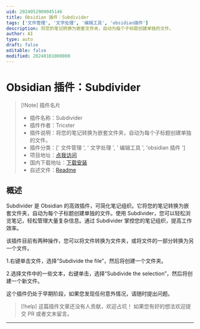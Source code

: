 ```yaml
---
uid: 2024052909045146
title: Obsidian 插件：Subdivider
tags: ['文件管理', '文字处理', '编辑工具', 'obsidian插件']
description: 将您的笔记转换为嵌套文件夹，自动为每个子标题创建单独的文件。
author: AI
type: auto
draft: false
editable: false
modified: 20240101000000
---
```


# Obsidian 插件：Subdivider

> [!Note] 插件名片
> - 插件名称：Subdivider
> - 插件作者：Tricster
> - 插件说明：将您的笔记转换为嵌套文件夹，自动为每个子标题创建单独的文件。
> - 插件分类：[' 文件管理 ', ' 文字处理 ', ' 编辑工具 ', 'obsidian 插件 ']
> - 项目地址：[点我访问](https://github.com/MediosZ/obsidian-subdivider)
> - 国内下载地址：[下载安装](https://pkmer.cn/products/plugin/pluginMarket/?subdivider)
> - 自述文件：[Readme](https://ghproxy.net/https://raw.githubusercontent.com/MediosZ/obsidian-subdivider/master/README.md)

## 概述

Subdivider 是 Obsidian 的高效插件，可简化笔记组织。它将您的笔记转换为嵌套文件夹，自动为每个子标题创建单独的文件。使用 Subdivider，您可以轻松浏览笔记，轻松管理大量复杂信息。通过 Subdivider 掌控您的笔记组织，提高工作效率。

该插件目前有两种操作，您可以将文件转换为文件夹，或将文件的一部分转换为另一个文件。

1.右键单击文件，选择“Subdivide the file”，然后将创建一个文件夹。

2.选择文件中的一些文本，右键单击，选择“Subdivide the selection”，然后将创建一个新文件。

这个插件仍处于早期阶段，如果您发现任何意外情况，请随时提出问题。

> [!help]
> 这篇插件文章还没有人贡献，欢迎占坑！
> 如果您有好的想法欢迎提交 PR 或者文末留言。

---



